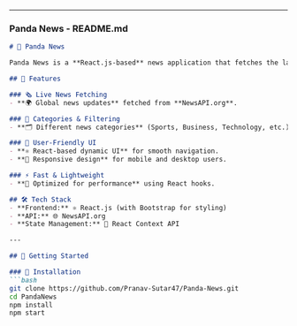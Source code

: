 
---

### **Panda News - README.md**  

```markdown
# 📰 Panda News

Panda News is a **React.js-based** news application that fetches the latest news articles using **NewsAPI.org**. 🗞️ This project was developed for a **React.js workshop conducted by GDGC**.

## 🚀 Features

### 🗞️ Live News Fetching
- **🌍 Global news updates** fetched from **NewsAPI.org**.

### 📌 Categories & Filtering
- **🗂️ Different news categories** (Sports, Business, Technology, etc.).

### 🎨 User-Friendly UI
- **⚛️ React-based dynamic UI** for smooth navigation.
- **📱 Responsive design** for mobile and desktop users.

### ⚡ Fast & Lightweight
- **🚀 Optimized for performance** using React hooks.

## 🛠️ Tech Stack
- **Frontend:** ⚛️ React.js (with Bootstrap for styling)
- **API:** 🌐 NewsAPI.org
- **State Management:** 🔄 React Context API

---

## 🏁 Getting Started

### 🔧 Installation
```bash
git clone https://github.com/Pranav-Sutar47/Panda-News.git
cd PandaNews
npm install
npm start

